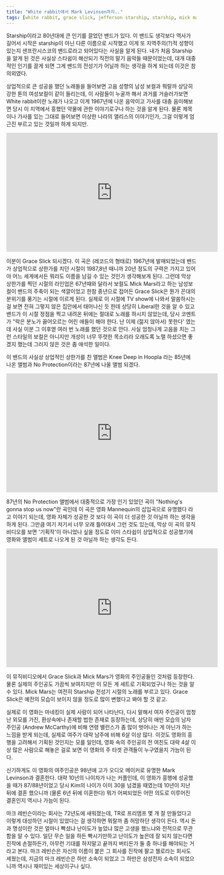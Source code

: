 ```yaml
---
title: "White rabbit에서 Mark Levinson까지.."
tags: [white rabbit, grace slick, jefferson starship, starship, mick mars, andres mcarthy, kim cattral, mark levinson]
---
```


Starship이라고 80년대에 큰 인기를 끌었던 밴드가 있다. 이 밴드도 생각보다 역사가 길어서 시작은 starship이 아닌 다른 이름으로 시작했고 이게 또 지역주의(?)적 성향이 있는지 샌프란시스코의 밴드로라고 되어있다는 사실을 알게 된다. 내가 처음 Starship을 알게 된 것은 사실상 스타쉽이 해산되기 직전의 말기 음악들 때문이었는데, 대개 대중적인 인기를 끌게 되면 그게 밴드의 전성기가 어닐까 하는 생각을 하게 되는데 이것은 참 의외였다.

상업적으로 큰 성공을 했던 노래들을 들어보면 고음 성향의 남성 보컬과 뭐랄까 상당히 강한 톤의 여성보컬이 같이 들리는데, 이 사람들이 누굴까 해서 과거를 거슬러가보면 White rabbit이란 노래가 나오고 이게 1967년에 나온 음악이고 가사를 대충 음미해보면 당시 이 지역에서 흥했던 약물에 관한 이야기로구나 하는 것을 알게 된다. 물론 제목이나 가사를 있는 그대로 들어보면 이상한 나라의 앨리스의 이야기인가, 그걸 이렇게 엄근진 부르고 있는 것일까 하게 되지만.

<iframe width="560" height="315" src="https://www.youtube.com/embed/XLy2B00dHSc" frameborder="0" allow="accelerometer; autoplay; encrypted-media; gyroscope; picture-in-picture" allowfullscreen></iframe>

이분이 Grace Slick 되시겠다. 이 곡은 (레코드의 형태로) 1967년에 발매되었는데 밴드가 상업적으로 상한가를 치던 시절이 1987,8년 때니까 20년 정도의 구력은 가지고 있어야 어느 세게에서든 뭐라도 이름을 남길 수 있는 것인가 생각해보게 된다. 그런데 막상 상한가를 찍던 시절의 라인업은 67년때와 달라서 보컬도 Mick Mars라고 하는 남성보컬이 밴드의 주축이 되는 색깔이었고 한참 중년으로 접어든 Grace Slick은 뭔가 꼰대의 분위기를 풍기는 시절에 이르게 된다. 실제로 이 시절에 TV show에 나와서 말씀하시는 걸 보면 전혀 그렇지 않은 집안에서 태어나신 듯 한데 상당히 Liberal한 것을 알 수 있고 밴드가 이 시절 정점을 찍고 내려온 뒤에는 절대로 노래를 하시지 않았는데, 당시 코멘트가 "락은 분노가 끓어오르는 어린 애들이 해야 한다. 난 이제 (젊지 않아서) 못한다' 였는데 사실 이분 그 이후엗 여러 번 노래를 했던 것으로 안다. 사실 엄청나게 고음을 치는 그런 스타일의 보컬은 아니지만 개성이 너무 뚜렷한 목소리라 오래도록 노랠 하셨으면 좋겠지 했는데 그러지 않은 것은 좀 애석한 일이다.

이 밴드의 사실상 상업적인 상한가를 친 앨범은 Knee Deep in Hoopla 라는 85년에 나온 앨범과 No Protection이라는 87년에 나올 앨범 되겠다. 

<iframe width="560" height="315" src="https://www.youtube.com/embed/BsCBGsKSW4g" frameborder="0" allow="accelerometer; autoplay; encrypted-media; gyroscope; picture-in-picture" allowfullscreen></iframe>

87년의 No Protection 앨범에서 대중적으로 가장 인기 있었던 곡이 "Nothing's gonna stop us now"란 곡인데 이 곡은 영화 Mannequin의 삽입곡으로 유명했다 라고 이야기 되는데, 영화 자체가 성공한 것 보다 이 곡이 더 성공한 것 아닐까 하는 생각을 하게 된다. 그만큼 여기 저기서 너무 오래 틀어대서 그런 것도 있는데, 막상 이 곡의 뮤직 비디오를 보면 '기획작'이 아니었나 싶을 정도로 이미 스타쉽이 상업적으로 성공했기에 영화와 앨범이 세트로 나오게 된 것 아닐까 하는 생각도 든다. 

<iframe width="560" height="315" src="https://www.youtube.com/embed/3wxyN3z9PL4" frameborder="0" allow="accelerometer; autoplay; encrypted-media; gyroscope; picture-in-picture" allowfullscreen></iframe>

이 뮤직비디오에서 Grace Slick과 Mick Mars가 영화의 주인공들인 것처럼 등장한다. 물론 실제의 주인공도 가끔씩 보여지지만 이 모든 게 세트로 기획되었구나 하는 것을 알 수 있다. Mick Mars는 여전히 Starship 전성기 시절의 노래를 부르고 있다. Grace Slick은 예전의 모습이 보이지 않을 정도로 많이 변했다고 봐야 할 것 같고. 

실제로 이 영화는 마네킹이 실제 사람이 되어 나타난다, 다시 말해서 여자 주인공이 엄청난 외모를 가진, 환상속에나 존재할 법한 존재로 등장하는데, 상당히 애띤 모습의 남자 주인공 (Andrew McCarthy)에 비해 연령 밸런스가 좀 많이 벗어나는 게 아닌가 하는 느낌을 받게 되는데, 실제로 여주가 대략 남주에 비해 6살 이상 많다. 이것도 영화의 흥행을 고려해서 기획된 것인지는 모를 일인데, 영화 속의 주인공의 전 여친도 대략 4살 이상 많은 사람으로 해놓은 걸로 보면 이 영화의 주 타겟 관객들이 누구였을지 가늠이 된다.

신기하게도 이 영화의 여주인공은 98년에 고가 오디오 메이커로 유명한 Mark Levinson과 결혼한다. 대략 10년의 나이차가 나는 커플인데, 이 영화가 흥행에 성공했을 때가 87/88년이었고 당시 Kim의 나이가 이미 30을 넘겼을 때였는데 10년이 지난 뒤에 결혼 했으니까 (물론 6년 뒤에 이혼한다) 뭐가 어찌되었든 어떤 의도로 이루어진 결혼인지 역시나 가늠이 된다.

마크 레빈슨이라는 회사는 72년도에 새워졌는데, TR로 프리앰프 몇 개 잘 만들었다고 이렇게 대성하던 시절이 있었다는 걸 생각하면 뭐랄까 좀 허망하단 생각이 든다. 역시 돈과 명성이란 것은 얼마나 빡셨냐 난이도가 높았냐 많은 고생을 했느냐와 전적으로 무관함을 알 수 있다. 일단 무슨 일을 하든 빡시기만하고 난이도가 높은데 잘 되지 않는다면 진작에 손절하든가, 아무런 기대를 하지말고 끝까지 버티든가 둘 중 하나를 해야되는 거라고 본다. 마크 레빈슨은 자신의 이름이 붙은 그 회사를 진작에 팔고 첼로라는 회사도 세웠는데, 지금의 마크 레빈슨은 하만 소속이 되었고 그 하만은 삼성전자 소속이 되었으니까 역시나 재미있는 세상이구나 싶다. 





